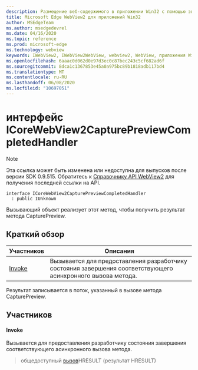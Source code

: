 ```yaml
---
description: Размещение веб-содержимого в приложении Win32 с помощью элемента управления Microsoft Edge WebView2
title: Microsoft Edge WebView2 для приложений Win32
author: MSEdgeTeam
ms.author: msedgedevrel
ms.date: 04/16/2020
ms.topic: reference
ms.prod: microsoft-edge
ms.technology: webview
keywords: IWebView2, IWebView2WebView, webview2, WebView, приложения Win32, Win32, EDGE, ICoreWebView2, ICoreWebView2Controller, элемент управления "веб-браузер", HTML Edge
ms.openlocfilehash: 6aaac0d062d0e97d3ec0c87bec243c5cf682ad6f
ms.sourcegitcommit: 8dca1c1367853e45a0a975bc89b1818adb117bd4
ms.translationtype: MT
ms.contentlocale: ru-RU
ms.lasthandoff: 06/08/2020
ms.locfileid: "10697051"
---
```

# интерфейс ICoreWebView2CapturePreviewCompletedHandler 

> [!NOTE]
> Эта ссылка может быть изменена или недоступна для выпусков после версии SDK 0.9.515. Обратитесь к [Справочнику API WebView2](../../../webview2-api-reference.md) для получения последней ссылки на API.

```
interface ICoreWebView2CapturePreviewCompletedHandler
  : public IUnknown
```

Вызывающий объект реализует этот метод, чтобы получить результат метода CapturePreview.

## Краткий обзор

 Участников                        | Описания
--------------------------------|---------------------------------------------
[Invoke](#invoke) | Вызывается для предоставления разработчику состояния завершения соответствующего асинхронного вызова метода.

Результат записывается в поток, указанный в вызове метода CapturePreview.

## Участников

#### Invoke 

Вызывается для предоставления разработчику состояния завершения соответствующего асинхронного вызова метода.

> общедоступный [вызов](#invoke)HRESULT (результат HRESULT)

